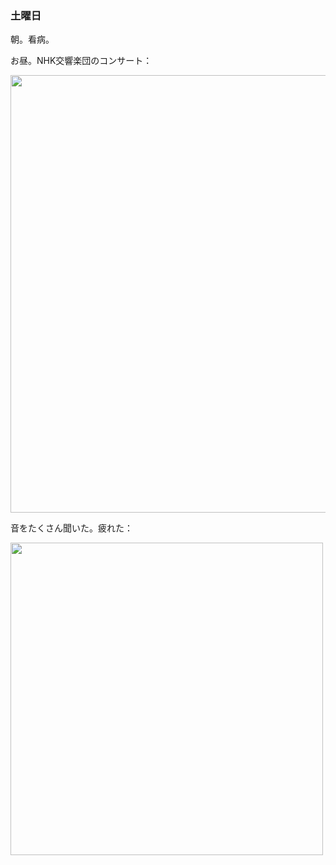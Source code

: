 ### 土曜日

朝。看病。

お昼。NHK交響楽団のコンサート：

<img src="https://i.imgur.com/ZqEvL1l.jpeg" width="700">

音をたくさん聞いた。疲れた：

<img src="https://i.imgur.com/RgsXsoq.jpeg" width="500">

